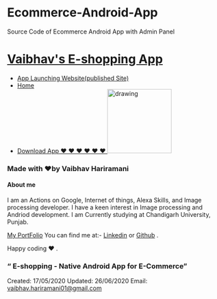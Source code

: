 # Ecommerce-Android-App

Source Code of Ecommerce Android App with Admin Panel


[**Vaibhav's E-shopping App**](https://vaibhavhariaramani.github.io/projects/android%20development/Ecommerce%20App/index.html)
=========================================================================================================================================================

- [App Launching Website(published Site)](https://vaibhavhariaramani.github.io/projects/android%20development/Ecommerce%20App/index.html)
-   [Home](https://github.com/vaibhavhariaramani/Ecommerce-Android-App/) 
-   [Download App ❤️  ❤️  ❤️  ❤️  ❤️  ❤️  ](https://github.com/vaibhavhariaramani/Ecommerce-Android-App/raw/master/Ecommerce%20app.apk) [<img src="https://github.com/vaibhavhariaramani/Ecommerce-Android-App/blob/master/images/MyPost.png" alt="drawing" width="150"/>](https://github.com/vaibhavhariaramani/Ecommerce-Android-App/raw/master/Ecommerce%20app.apk)
 

### Made with ❤️by Vaibhav Hariramani
#### About me

I am an Actions on Google, Internet of things, Alexa Skills, and Image processing developer.
I have a keen interest in Image processing and Andriod development.
I am Currently studying at  Chandigarh University, Punjab.

[My PortFolio](https://vaibhavhariaramani.github.io/)
You can find me at:-
[Linkedin](https://www.linkedin.com/in/vaibhav-hariramani-087488186/) or [Github](https://github.com/vaibhavhariaramani) .

Happy coding ❤️ .

### “ E-shopping - Native Android App for E-Commerce”

Created: 17/05/2020
 Updated: 26/06/2020
 Email: [vaibhav.hariramani01@gmail.com](mailto:vaibhav.hariramani01@gmail.com)

